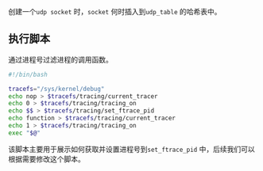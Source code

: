 创建一个`udp socket` 时，`socket` 何时插入到`udp_table` 的哈希表中。



## 执行脚本

通过进程号过滤进程的调用函数。

```bash
#!/bin/bash

tracefs="/sys/kernel/debug"
echo nop > $tracefs/tracing/current_tracer
echo 0 > $tracefs/tracing/tracing_on
echo $$ > $tracefs/tracing/set_ftrace_pid
echo function > $tracefs/tracing/current_tracer
echo 1 > $tracefs/tracing/tracing_on
exec "$@"
```

该脚本主要用于展示如何获取并设置进程号到`set_ftrace_pid` 中，后续我们可以根据需要修改这个脚本。


